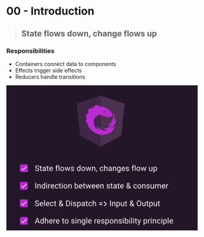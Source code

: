 # 00 - Introduction

> ## State flows down, change flows up

### Responsibilities

* Containers connect data to components
* Effects trigger side effects
* Reducers handle transitions

![](../.gitbook/assets/image%20%2822%29.png)

